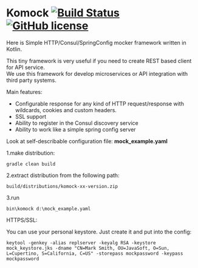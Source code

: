 # Komock [![Build Status](https://travis-ci.org/laviua/komock.svg?branch=master)](https://travis-ci.org/laviua/komock) [![GitHub license](https://img.shields.io/badge/license-Apache%20License%202.0-blue.svg?style=flat)](http://www.apache.org/licenses/LICENSE-2.0)
Here is Simple HTTP/Consul/SpringConfig mocker framework written in Kotlin.  

This tiny framework is very useful if you need to create REST based client for API service.  
We use this framework for develop microservices or API integration with third party systems.  

Main features:  
- Configurable response for any kind of HTTP request/response with wildcards, cookies and custom headers.
- SSL support
- Ability to register in the Consul discovery service
- Ability to work like a simple spring config server


Look at self-describable configuration file:
**mock_example.yaml** 

1.make distribution:

    gradle clean build

2.extract distribution from the following path:
    
    build/distributions/komock-xx-version.zip

3.run

    bin\komock d:\mock_example.yaml

HTTPS/SSL:

You can use your personal keystore. Just create it and put into the config:

    keytool -genkey -alias replserver -keyalg RSA -keystore mock_keystore.jks -dname "CN=Mark Smith, OU=JavaSoft, O=Sun, L=Cupertino, S=California, C=US" -storepass mockpassword -keypass mockpassword
